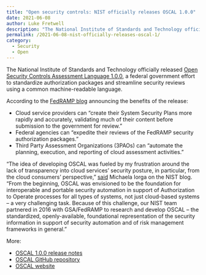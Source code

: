 ```yaml
---
title: "Open security controls: NIST officially releases OSCAL 1.0.0"
date: 2021-06-08 
author: Luke Fretwell
description: "The National Institute of Standards and Technology officially released Open Security Controls Assessment Language 1.0.0"
permalink: /2021-06-08-nist-officially-releases-oscal-1/
category:
  - Security
  - Open
---
```


The National Institute of Standards and Technology officially released [Open Security Controls Assessment Language 1.0.0](https://pages.nist.gov/OSCAL/), a federal government effort to standardize authorization packages and streamline security reviews using a common machine-readable language.

According to the [FedRAMP blog](https://www.fedramp.gov/blog/2021-06-08-NISTs-OSCAL-1-0-0-Release/) announcing the benefits of the release:

* Cloud service providers can “create their System Security Plans more rapidly and accurately, validating much of their content before submission to the government for review.”
* Federal agencies can “expedite their reviews of the FedRAMP security authorization packages.”
* Third Party Assessment Organizations (3PAOs) can “automate the planning, execution, and reporting of cloud assessment activities.”

“The idea of developing OSCAL was fueled by my frustration around the lack of transparency into cloud services’ security posture, in particular, from the cloud consumers’ perspective,” [said](https://www.nist.gov/blogs/cybersecurity-insights/foundation-interoperable-and-portable-security-automation-revealed) Michaela Iorga on the NIST blog. “From the beginning, OSCAL was envisioned to be the foundation for interoperable and portable security automation in support of Authorization to Operate processes for all types of systems, not just cloud-based systems – a very challenging task. Because of this challenge, our NIST team partnered in 2016 with GSA/FedRAMP to research and develop OSCAL – the standardized, openly-available, foundational representation of the security information in support of security automation and of risk management frameworks in general.”

More:

* [OSCAL 1.0.0 release notes](https://github.com/usnistgov/OSCAL/releases/tag/v1.0.0)
* [OSCAL GitHub repository](https://github.com/usnistgov/OSCAL)
* [OSCAL website](https://pages.nist.gov/OSCAL/)